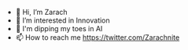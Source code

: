- 👋 Hi, I’m Zarach
- 👀 I’m interested in Innovation
- 🌱 I'm dipping my toes in AI
- 📫 How to reach me https://twitter.com/Zarachnite

<!---
ZarachxSpace/ZarachxSpace is a ✨ special ✨ repository because its `README.md` (this file) appears on your GitHub profile.
You can click the Preview link to take a look at your changes.
--->
